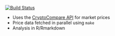 [![Build Status](https://travis-ci.org/deanturpin/tradeR.svg?branch=master)](https://travis-ci.org/deanturpin/tradeR)

- Uses the [CryptoCompare API](https://min-api.cryptocompare.com/) for market
  prices
- Price data fetched in parallel using ```make```
- Analysis in R/Rmarkdown
